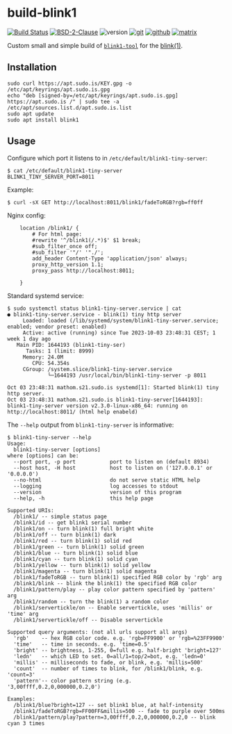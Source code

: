 # build-blink1

[![Build Status](https://jenkins.sudo.is/buildStatus/icon?job=ben%2Fbuild-blink1%2Fmain&style=flat-square)](https://jenkins.sudo.is/job/ben/job/build-blink1/)
[![BSD-2-Clause](https://www.sudo.is/readmes/license-BSD-blue.svg)](LICENSE)
![version](https://jenkins.sudo.is/buildStatus/icon?job=ben%2Fbuild-blink1%2Fmain&style=flat-square&status=${description}&subject=version&build=lastStable&color=blue)
[![git](https://www.sudo.is/readmes/git.sudo.is-ben-blink1.svg)](https://git.sudo.is/ben/build-blink1)
[![github](https://www.sudo.is/readmes/github-benediktkr.svg)](https://github.com/benediktkr/build-blink1)
[![matrix](https://www.sudo.is/readmes/matrix-ben-sudo.is.svg)](https://matrix.to/#/@ben:sudo.is)

Custom small and simple build of [`blink1-tool`](https://github.com/todbot/blink1-tool/) for the [blink(1)](https://blink1.thingm.com/).

## Installation

```shell
sudo curl https://apt.sudo.is/KEY.gpg -o /etc/apt/keyrings/apt.sudo.is.gpg
echo "deb [signed-by=/etc/apt/keyrings/apt.sudo.is.gpg] https://apt.sudo.is /" | sudo tee -a /etc/apt/sources.list.d/apt.sudo.is.list
sudo apt update
sudo apt install blink1
```

## Usage

Configure which port it listens to in `/etc/default/blink1-tiny-server`:

```shell
$ cat /etc/default/blink1-tiny-server
BLINK1_TINY_SERVER_PORT=8011
```


Example:

```shell
$ curl -sX GET http://localhost:8011/blink1/fadeToRGB?rgb=ff0ff
```

Nginx config:

```nginx
    location /blink1/ {
        # For html page:
        #rewrite '^/blink1(/.*)$' $1 break;
        #sub_filter_once off;
        #sub_filter '"/' '"./';
        add_header Content-Type 'application/json' always;
        proxy_http_version 1.1;
        proxy_pass http://localhost:8011;

    }
```
Standard systemd service:

```shell
$ sudo systemctl status blink1-tiny-server.service | cat
● blink1-tiny-server.service - blink(1) tiny http server
     Loaded: loaded (/lib/systemd/system/blink1-tiny-server.service; enabled; vendor preset: enabled)
     Active: active (running) since Tue 2023-10-03 23:48:31 CEST; 1 week 1 day ago
   Main PID: 1644193 (blink1-tiny-ser)
      Tasks: 1 (limit: 8999)
     Memory: 24.0M
        CPU: 54.354s
     CGroup: /system.slice/blink1-tiny-server.service
             └─1644193 /usr/local/bin/blink1-tiny-server -p 8011

Oct 03 23:48:31 mathom.s21.sudo.is systemd[1]: Started blink(1) tiny http server.
Oct 03 23:48:31 mathom.s21.sudo.is blink1-tiny-server[1644193]: blink1-tiny-server version v2.3.0-linux-x86_64: running on http://localhost:8011/ (html help enabeld)
```



The `--help` output from `blink1-tiny-server` is informative:

```shell
$ blink1-tiny-server --help
Usage:
  blink1-tiny-server [options]
where [options] can be:
  --port port, -p port           port to listen on (default 8934)
  --host host, -H host           host to listen on ('127.0.0.1' or '0.0.0.0')
  --no-html                      do not serve static HTML help
  --logging                      log accesses to stdout
  --version                      version of this program
  --help, -h                     this help page

Supported URIs:
  /blink1/ -- simple status page
  /blink1/id -- get blink1 serial number
  /blink1/on -- turn blink(1) full bright white
  /blink1/off -- turn blink(1) dark
  /blink1/red -- turn blink(1) solid red
  /blink1/green -- turn blink(1) solid green
  /blink1/blue -- turn blink(1) solid blue
  /blink1/cyan -- turn blink(1) solid cyan
  /blink1/yellow -- turn blink(1) solid yellow
  /blink1/magenta -- turn blink(1) solid magenta
  /blink1/fadeToRGB -- turn blink(1) specified RGB color by 'rgb' arg
  /blink1/blink -- blink the blink(1) the specified RGB color
  /blink1/pattern/play -- play color pattern specified by 'pattern' arg
  /blink1/random -- turn the blink(1) a random color
  /blink1/servertickle/on -- Enable servertickle, uses 'millis' or 'time' arg
  /blink1/servertickle/off -- Disable servertickle

Supported query arguments: (not all urls support all args)
  'rgb'    -- hex RGB color code. e.g. 'rgb=FF9900' or 'rgb=%23FF9900'
  'time'   -- time in seconds. e.g. 'time=0.5'
  'bright' -- brightness, 1-255, 0=full e.g. half-bright 'bright=127'
  'ledn'   -- which LED to set. 0=all/1=top/2=bot, e.g. 'ledn=0'
  'millis' -- milliseconds to fade, or blink, e.g. 'millis=500'
  'count'  -- number of times to blink, for /blink1/blink, e.g. 'count=3'
  'pattern'-- color pattern string (e.g. '3,00ffff,0.2,0,000000,0.2,0')

Examples:
  /blink1/blue?bright=127 -- set blink1 blue, at half-intensity
  /blink1/fadeToRGB?rgb=FF00FF&millis=500 -- fade to purple over 500ms
  /blink1/pattern/play?pattern=3,00ffff,0.2,0,000000,0.2,0 -- blink cyan 3 times
```
